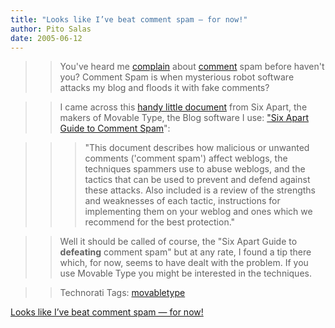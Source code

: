 ```yaml
---
title: "Looks like I’ve beat comment spam — for now!"
author: Pito Salas
date: 2005-06-12
---
```



>>

>> You've heard me [complain](<http://weblogs>) about
[comment](</weblogs/archives/000570.html>) spam before haven't you? Comment
Spam is when mysterious robot software attacks my blog and floods it with fake
comments?

>>

>> I came across this [handy little
document](<http://www.sixapart.com/pronet/comment_spam>) from Six Apart, the
makers of Movable Type, the Blog software I use: ["Six Apart Guide to Comment
Spam](<http://www.sixapart.com/pronet/comment_spam>)":

>>

>>> "This document describes how malicious or unwanted comments ('comment
spam') affect weblogs, the techniques spammers use to abuse weblogs, and the
tactics that can be used to prevent and defend against these attacks. Also
included is a review of the strengths and weaknesses of each tactic,
instructions for implementing them on your weblog and ones which we recommend
for the best protection."

>>

>> Well it should be called of course, the "Six Apart Guide to **defeating**
comment spam" but at any rate, I found a tip there which, for now, seems to
have dealt with the problem. If you use Movable Type you might be interested
in the techniques.

>>

>> Technorati Tags: [movabletype](<http://technorati.com/tag/movabletype>)


[Looks like I’ve beat comment spam — for now!](None)
